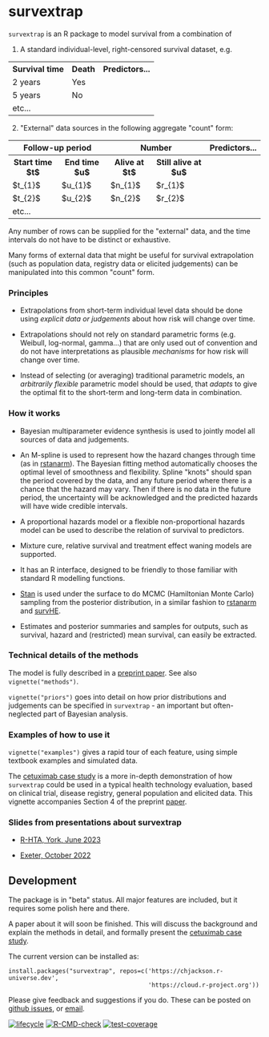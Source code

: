 # survextrap 

`survextrap` is an R package to model survival from a combination of 

1. A standard individual-level, right-censored survival dataset, e.g.

<table> 
<tr>
<th>Survival time</th>
<th>Death</th>
<th>Predictors...</th>
</tr> 

<tr>
<td> 2 years </td>
<td> Yes </td>
<td></td>
</tr>

<tr>
<td> 5 years </td>
<td> No </td>
<td></td>
</tr>

<tr>
<td>etc...</td>
<td></td>
</tr>

</table>

2. "External" data sources in the following aggregate "count" form:

<table> 
<tr>
<th colspan="2">Follow-up period </th>
<th colspan="2">Number</th>
<th>Predictors...</th>

</tr> 
<tr><th>Start time $t$</th><th>End time $u$</th><th>Alive at $t$</th><th>Still alive at $u$</th>
<th></th>
</tr>

<tr>
<td> $t_{1}$ </td>
<td> $u_{1}$ </td>
<td> $n_{1}$ </td>
<td> $r_{1}$ </td>
<td></td>
</tr>

<tr>
<td> $t_{2}$ </td>
<td> $u_{2}$ </td>
<td> $n_{2}$ </td>
<td> $r_{2}$ </td>
<td></td>
</tr>

<tr>
<td>etc...</td>
<td></td>
<td></td>
<td></td>
<td></td>

</tr>

</table>

Any number of rows can be supplied for the "external" data, and the time intervals do not have to be distinct or exhaustive. 

Many forms of external data that might be useful for survival extrapolation (such as population data, registry data or elicited judgements) can be manipulated into this common "count" form.

### Principles

* Extrapolations from short-term individual level data should be done using _explicit data or judgements_ about how risk will change over time. 

* Extrapolations should not rely on standard parametric forms (e.g. Weibull, log-normal, gamma...) that are only used out of convention and do not have interpretations as plausible _mechanisms_ for how risk will change over time.

* Instead of selecting (or averaging) traditional parametric models, an _arbitrarily flexible_ parametric model should be used, that _adapts_ to give the optimal fit to the short-term and long-term data in combination.


### How it works 

* Bayesian multiparameter evidence synthesis is used to jointly model all sources of data and judgements.

* An M-spline is used to represent how the hazard changes through time (as in [rstanarm](https://arxiv.org/abs/2002.09633)).  The Bayesian fitting method automatically chooses the optimal level of smoothness and flexibility.  Spline "knots" should span the period covered by the data, and any future period where there is a chance that the hazard may vary.  Then if there is no data in the future period, the uncertainty will be acknowledged and the predicted hazards will have wide credible intervals.

* A proportional hazards model or a flexible non-proportional hazards model can be used to describe the relation of survival to predictors. 

* Mixture cure, relative survival and treatment effect waning models are supported.

* It has an R interface, designed to be friendly to those familiar with standard R modelling functions.

* [Stan](https://mc-stan.org/) is used under the surface to do MCMC (Hamiltonian Monte Carlo) sampling from the posterior distribution, in a similar fashion to [rstanarm](https://mc-stan.org/rstanarm/) and [survHE](https://CRAN.R-project.org/package=survHE). 

* Estimates and posterior summaries and samples for outputs, such as survival, hazard and (restricted) mean survival, can easily be extracted.


### Technical details of the methods

The model is fully described in a [preprint paper](https://arxiv.org/abs/2306.03957).   See also `vignette("methods")`.

`vignette("priors")` goes into detail on how prior distributions and judgements can be specified in `survextrap` - an important but often-neglected part of Bayesian analysis. 


### Examples of how to use it 

`vignette("examples")` gives a rapid tour of each feature, using simple textbook examples and simulated data.

The [cetuximab case study](https://chjackson.github.io/survextrap/articles/cetuximab.html) is a more in-depth demonstration of how `survextrap` could be used in a typical health technology evaluation, based on clinical trial, disease registry, general population and elicited data.  This vignette accompanies Section 4 of the preprint [paper](https://arxiv.org/abs/2306.03957).


### Slides from presentations about survextrap

* [R-HTA, York, June 2023](https://chjackson.github.io/survextrap/cjackson_survextrap_rhta.pdf)

* [Exeter, October 2022](https://chjackson.github.io/survextrap/cjackson_survextrap_exeter.pdf)


## Development 

The package is in "beta" status.  All major features are included, but it requires some polish here and there.

 A paper about it will soon be finished.  This will discuss the background and explain the methods in detail, and formally present the [cetuximab case study](https://chjackson.github.io/survextrap/articles/cetuximab.html).

The current version can be installed as:

```{r}
install.packages("survextrap", repos=c('https://chjackson.r-universe.dev',
                                       'https://cloud.r-project.org'))
```

Please give feedback and suggestions if you do.  These can be posted on [github issues](https://github.com/chjackson/survextrap/issues), or [email](mailto:chris.jackson@mrc-bsu.cam.ac.uk).

<!-- badges: start -->
[![lifecycle](lifecycle-maturing.svg)](https://lifecycle.r-lib.org/articles/stages.html#maturing)
[![R-CMD-check](https://github.com/chjackson/survextrap/actions/workflows/R-CMD-check.yaml/badge.svg)](https://github.com/chjackson/survextrap/actions/workflows/R-CMD-check.yaml)
[![test-coverage](https://github.com/chjackson/survextrap/actions/workflows/test-coverage.yaml/badge.svg)](https://app.codecov.io/gh/chjackson/survextrap)
<!-- badges: end -->
